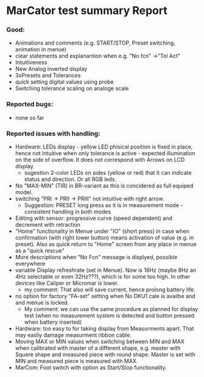 
# MarCator test summary Report


### Good:
- Animations and comments (e.g. START/STOP, Preset switching, animation in menue)
- clear statements and explanantion when e.g. "No fcn" ->"Tol Act" 
- Intuitiveness
- New Analog inverted display
- 3xPresets and Tolerances
- quick setting digital values using probe
- Switching tolerance scaling on analoge scale
### Reported bugs:
- none so far

### Reported issues with handling:
- Hardware: LEDs display - yellow LED phisical position is fixed in place, hence not intuitive when only tolerance is active - expected illumination on the side of overflow. It does not correspond with Arrows on LCD display.
	- sugestion 2-color LEDs on sides (yellow or red) that it can indicate status and direction. Or all RGB leds.
- No "MAX-MIN" (TIR) in BR-variant as this is concidered as full equiped model.
- switching "PRI -> PRII  -> PRIII" not intuitive with right arrow.
	- Suggestion: PRESET long press as it is in measurement mode - consistent handling in both modes
- Editing with sensor: progressive curve (speed dependent) and decrement with retraction
- "Home" functionality in Menue under "IO" (short press) in case when confirmation (with right lower button) means activation of value (e.g. in preset). Also as quick return to "Home" screen from any place in menue as a "quick rescue"
- More descriptions when "No Fcn" message is displyed, possible everywhere
- variable Display refreshrate (set in Menue). Now is 16Hz (maybe 8Hz an 4Hz selectable or even 32Hz???), which is for some too high. In other devices like Caliper or Micromar is lower.
	- my comment: That also will save current, hence prolong battery life.
- no option for factory "FA-set" setting when No DKU1 cale is availbe and and menue is locked.
	- My comment: we can use the same procedure as planned for display test (when no measurement system is detected and button pressed when battery inserted)
- Hardware: too easy to for taking display from Measurments apart. That may easliy damage measurment  ribbon cable.
- Moving MAX or MIN values when switching between MIN and MAX when calibrated with master of a different shape, e.g. master with Squere shape and measured piece with round shape. Master is set with MIN and measured piece is measured with MAX.
- MarCom: Foot switch with option as Start/Stop functionality.                                                                                                                                                                         


